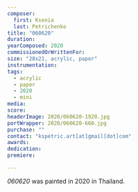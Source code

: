 ```yaml
---
composer:
  first: Ksenia
  last: Petrichenko
title: "060620"
duration:
yearComposed: 2020
commissionedOrWrittenFor:
size: "28x21, acrylic, paper"
instrumentation:
tags:
  - acrylic
  - paper
  - 2020
  - mini
media:
score:
headerImage: 2020/060620-1920.jpg
portWrapper: 2020/060620-660.jpg
purchase: ""
contact: "kspetric.art[at]gmail[dot]com"
awards:
dedication:
premiere:

---
```

*060620* was painted in 2020 in Thailand.
<br><Br>

